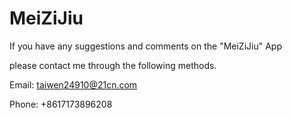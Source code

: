 # MeiZiJiu
If you have any suggestions and comments on the "MeiZiJiu" App

please contact me through the following methods.

Email: taiwen24910@21cn.com

Phone: +8617173896208
